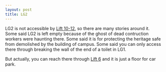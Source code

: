 ```yaml
---
layout: post
title: LG2
---
```


LG2 is not accessible by [Lift 10-12](), so there are many stories around it.
Some said LG2 is left empty because of the ghost of dead contruction workers were haunting there.
Some said it is for protecting the heritage safe from demolished by the building of campus.
Some said you can only access there through breaking the wall of the end of a toilet in LG1.

But actually, you can reach there through [Lift 6]() and it is just a floor for car park.
